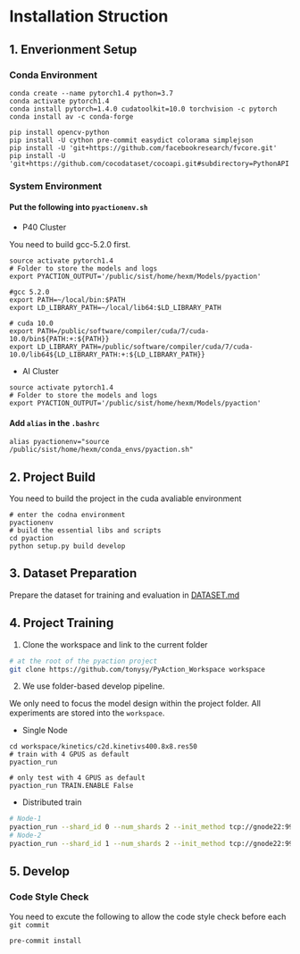 # Installation Struction

## 1. Enverionment Setup
### Conda Environment
```
conda create --name pytorch1.4 python=3.7
conda activate pytorch1.4
conda install pytorch=1.4.0 cudatoolkit=10.0 torchvision -c pytorch
conda install av -c conda-forge

pip install opencv-python
pip install -U cython pre-commit easydict colorama simplejson
pip install -U 'git+https://github.com/facebookresearch/fvcore.git' 
pip install -U 'git+https://github.com/cocodataset/cocoapi.git#subdirectory=PythonAPI'

```
### System Environment

#### Put the following into `pyactionenv.sh`
- P40 Cluster

You need to build gcc-5.2.0 first.
```
source activate pytorch1.4
# Folder to store the models and logs
export PYACTION_OUTPUT='/public/sist/home/hexm/Models/pyaction'

#gcc 5.2.0
export PATH=~/local/bin:$PATH
export LD_LIBRARY_PATH=~/local/lib64:$LD_LIBRARY_PATH

# cuda 10.0
export PATH=/public/software/compiler/cuda/7/cuda-10.0/bin${PATH:+:${PATH}}
export LD_LIBRARY_PATH=/public/software/compiler/cuda/7/cuda-10.0/lib64${LD_LIBRARY_PATH:+:${LD_LIBRARY_PATH}}
```

- AI Cluster
```
source activate pytorch1.4
# Folder to store the models and logs
export PYACTION_OUTPUT='/public/sist/home/hexm/Models/pyaction'

```
#### Add `alias` in the `.bashrc`
```
alias pyactionenv="source /public/sist/home/hexm/conda_envs/pyaction.sh"
```

## 2. Project Build
You need to build the project in the cuda avaliable environment
```
# enter the codna environment
pyactionenv
# build the essential libs and scripts
cd pyaction
python setup.py build develop
```

## 3. Dataset Preparation
Prepare the dataset for training and evaluation in [DATASET.md](DATASET.md)

## 4. Project Training
1. Clone the workspace and link to the current folder
```bash
# at the root of the pyaction project
git clone https://github.com/tonysy/PyAction_Workspace workspace
```

2. We use folder-based develop pipeline. 

We only need to focus the model design within the project folder.
All experiments are stored into the `workspace`.

- Single Node

```
cd workspace/kinetics/c2d.kinetivs400.8x8.res50
# train with 4 GPUS as default
pyaction_run

# only test with 4 GPUS as default
pyaction_run TRAIN.ENABLE False
```

- Distributed train
```bash
# Node-1
pyaction_run --shard_id 0 --num_shards 2 --init_method tcp://gnode22:9999
# Node-2
pyaction_run --shard_id 1 --num_shards 2 --init_method tcp://gnode22:9999
```

## 5. Develop

### Code Style Check
You need to excute the following to allow the code style check before each `git commit`

```
pre-commit install
```